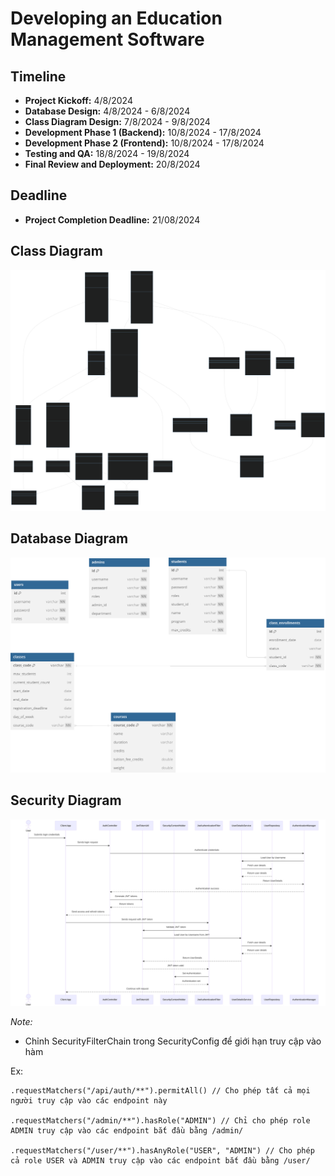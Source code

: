 # Developing an Education Management Software

## Timeline
- **Project Kickoff:** 4/8/2024
- **Database Design:** 4/8/2024 - 6/8/2024
- **Class Diagram Design:** 7/8/2024 - 9/8/2024
- **Development Phase 1 (Backend):** 10/8/2024 - 17/8/2024
- **Development Phase 2 (Frontend):** 10/8/2024 - 17/8/2024
- **Testing and QA:** 18/8/2024 - 19/8/2024
- **Final Review and Deployment:** 20/8/2024

## Deadline
- **Project Completion Deadline:** 21/08/2024

## Class Diagram 
![Diagram/svg-class.svg](Diagram/svg-class.svg)

## Database Diagram 
![alt text](Diagram/svg-db.svg)

## Security Diagram 
![Diagram/svg-sec.svg](Diagram/svg-sec.svg)

*Note:*
- Chỉnh SecurityFilterChain trong SecurityConfig để giới hạn truy cập vào hàm

Ex:

    .requestMatchers("/api/auth/**").permitAll() // Cho phép tất cả mọi người truy cập vào các endpoint này

    .requestMatchers("/admin/**").hasRole("ADMIN") // Chỉ cho phép role ADMIN truy cập vào các endpoint bắt đầu bằng /admin/
    
    .requestMatchers("/user/**").hasAnyRole("USER", "ADMIN") // Cho phép cả role USER và ADMIN truy cập vào các endpoint bắt đầu bằng /user/

